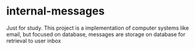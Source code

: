 # internal-messages
Just for study. This project is a implementation of computer systems like email, but focused on database, messages are storage on database for retrieval to user inbox
